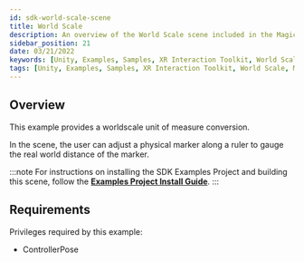 ```yaml
---
id: sdk-world-scale-scene
title: World Scale
description: An overview of the World Scale scene included in the Magic Leap 2 Examples Project, which uses Unity's XR Interaction Toolkit.
sidebar_position: 21
date: 03/21/2022
keywords: [Unity, Examples, Samples, XR Interaction Toolkit, World Scale, Measurement]
tags: [Unity, Examples, Samples, XR Interaction Toolkit, World Scale, Measurement]
---
```



## Overview

This example provides a worldscale unit of measure conversion.

In the scene, the user can adjust a physical marker along a ruler to gauge the real world distance of the marker.

:::note
For instructions on installing the SDK Examples Project and building this scene, follow the [**Examples Project Install Guide**](/versioned_docs/version-22-Mar-2023/guides/unity/sdk-example-scenes/sdk-install-setup.md).
:::

## Requirements

Privileges required by this example:

- ControllerPose


